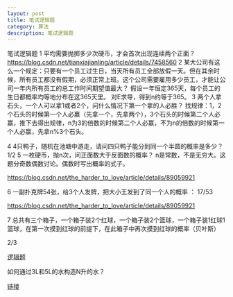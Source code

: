 ```yaml
---
layout: post
title: 笔试逻辑题
category: 算法
description: 笔试逻辑题
---
```




笔试逻辑题
1 平均需要抛掷多少次硬币，才会首次出现连续两个正面？
https://blog.csdn.net/tianxiajianling/article/details/7458560
2 某大公司有这么一个规定：只要有一个员工过生日，当天所有员工全部放假一天。但在其余时候，所有员工都没有假期，必须正常上班。这个公司需要雇用多少员工，才能让公司一年内所有员工的总工作时间期望值最大？
假设一年恒定365天，每个员工的生日都概率均等地分布在这365天里。
对E求导，得到n约等于365。
3 两个人拿石头，一个人可以拿1或者2个，问什么情况下第一个拿的人必胜？
找规律：1，2个石头的时候第一个人必赢（先拿一个，先拿两个），3个石头的时候第二个人必赢，推下去得出规律，n为3的倍数的时候第二个人必赢，不为n的倍数的时候第一个人必赢，先拿n%3个石头。

4 4只鸭子，随机在池塘中游走，请问四只鸭子能分到同一个半圆的概率是多少？
   1/2
5 一枚硬币，抛n次，问正面数大于反面数的概率？ n是常数，不是无穷大。这题分奇数偶数讨论。偶数时写出概率的式子。

https://blog.csdn.net/the_harder_to_love/article/details/89059921

6 一副扑克牌54张，给3个人发牌，把大小王发到了同一个人的概率  ： 17/53

https://blog.csdn.net/the_harder_to_love/article/details/89059921

7 总共有三个箱子，一个箱子装2个红球，一个箱子装2个篮球，一个箱子装1红球1篮球，在第一次摸到红球的前提下，在此箱子中再次摸到红球的概率（贝叶斯）

2/3

[逻辑题](https://www.zybuluo.com/myecho/note/463861)

如何通过3L和5L的水构造N升的水？

[链接](https://blog.csdn.net/lanchunhui/article/details/50594649)

